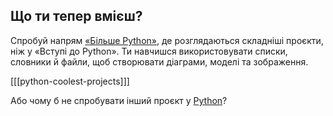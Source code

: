 
## Що ти тепер вмієш?


Спробуй напрям [«Більше Python»](https://projects.raspberrypi.org/en/pathways/more-python), де розглядаються складніші проєкти, ніж у «Вступі до Python». Ти навчишся використовувати списки, словники й файли, щоб створювати діаграми, моделі та зображення.

[[[python-coolest-projects]]]

Або чому б не спробувати інший проєкт у [Python](https://projects.raspberrypi.org/en/projects?software%5B%5D=python)?


